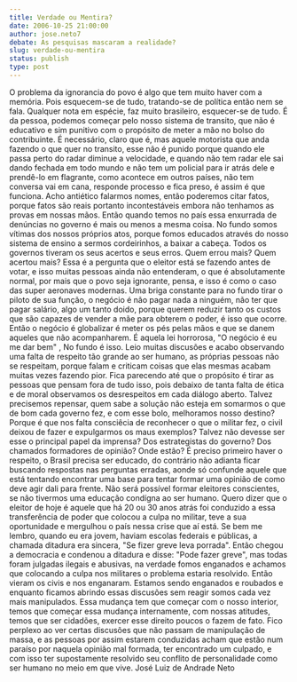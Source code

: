 ```yaml
---
title: Verdade ou Mentira?
date: 2006-10-25 21:00:00
author: jose.neto7
debate: As pesquisas mascaram a realidade?
slug: verdade-ou-mentira
status: publish 
type: post
---
```


O problema da ignorancia do povo é algo que tem muito haver com a memória. Pois esquecem-se de tudo, tratando-se de política então nem se fala. Qualquer nota em espécie, faz muito brasileiro, esquecer-se de tudo. É da pessoa, podemos começar pelo nosso sistema de transito, que não é educativo e sim punitivo com o propósito de meter a mão no bolso do contribuinte. É necessário, claro que é, mas aquele motorista que anda fazendo o que quer no transito, esse não é punido porque quando ele passa perto do radar diminue a velocidade, e quando não tem radar ele sai dando fechada em todo mundo e não tem um policial para ir atrás dele e prendê-lo em flagrante, como acontece em outros países, não tem conversa vai em cana, responde processo e fica preso, é assim é que funciona. Acho antiético falarmos nomes, então poderemos citar fatos, porque fatos são reais portanto incontestáveis embora não tenhamos as provas em nossas mãos. Então quando temos no país essa enxurrada de denúncias no governo é mais ou menos a mesma coisa. No fundo somos vítimas dos nossos próprios atos, porque fomos educados através do nosso sistema de ensino a sermos cordeirinhos, a baixar a cabeça. Todos os governos tiveram os seus acertos e seus erros. Quem errou mais? Quem acertou mais? Essa é a pergunta que o eleitor está se fazendo antes de votar, e isso muitas pessoas ainda não entenderam, o que é absolutamente normal, por mais que o povo seja ignorante, pensa, e isso é como o caso das super aeronaves modernas. Uma briga constante para no fundo tirar o piloto de sua função, o negócio é não pagar nada a ninguém, não ter que pagar salário, algo um tanto doido, porque querem reduzir tanto os custos que são capazes de vender a mãe para obterem o poder, é isso que ocorre. Então o negócio é globalizar é meter os pés pelas mãos e que se danem aqueles que não acompanharem. É aquela lei horrorosa, "O negócio é eu me dar bem" , No fundo é isso. Leio muitas discusões e acabo observando uma falta de respeito tão grande ao ser humano, as próprias pessoas não se respeitam, porque falam e criticam coisas que elas mesmas acabam muitas vezes fazendo pior. Fica parecendo até que o propósito é tirar as pessoas que pensam fora de tudo isso, pois debaixo de tanta falta de ética e de moral observamos os desrespeitos em cada diálogo aberto. Talvez precisemos repensar, quem sabe a solução não esteja em somarmos o que de bom cada governo fez, e com esse bolo, melhoramos nosso destino? Porque é que nos falta consciêcia de reconhecer o que o militar fez, o civil deixou de fazer e expulgarmos os maus exemplos? Talvez não devesse ser esse o principal papel da imprensa? Dos estrategistas do governo? Dos chamados formadores de opinião? Onde estão?
 É preciso primeiro haver o respeito, o Brasil precisa ser educado, do contrário não adianta ficar buscando respostas nas perguntas erradas, aonde só confunde aquele que está tentando encontrar uma base para tentar formar uma opinião de como deve agir dali para frente. Não será possível formar eleitores conscientes, se não tivermos uma educação condígna ao ser humano. Quero dizer que o eleitor de hoje é aquele que há 20 ou 30 anos atrás foi conduzido a essa transferência de poder que colocou a culpa no militar, teve a sua oportunidade e mergulhou o país nessa crise que aí está. Se bem me lembro, quando eu era jovem, haviam escolas federais e públicas, a chamada ditadura era sincera, "Se fizer greve leva porrada". Então chegou a democracia e condenou a ditadura e disse: "Pode fazer greve", mas todas foram julgadas ilegais e abusivas, na verdade fomos enganados e achamos que colocando a culpa nos militares o problema estaria resolvido. Então vieram os civis e nos enganaram. Estamos sendo enganados e roubados e enquanto ficamos abrindo essas discusões sem reagir somos cada vez mais manipulados. Essa mudança tem que começar com o nosso interior, temos que começar essa mudança internamente, com nossas atitudes, temos que ser cidadões, exercer esse direito poucos o fazem de fato. Fico perplexo ao ver certas discusões que não passam de manipulação de massa, e as pessoas por assim estarem conduzidas acham que estão num paraíso por naquela opinião mal formada, ter encontrado um culpado, e com isso ter supostamente resolvido seu conflito de personalidade como ser humano no meio em que vive.
 José Luiz de Andrade Neto
